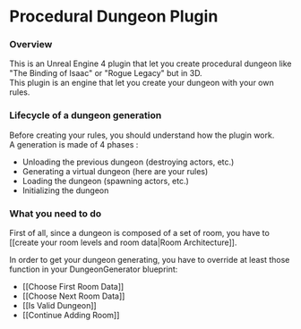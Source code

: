 # Procedural Dungeon Plugin

### Overview
This is an Unreal Engine 4 plugin that let you create procedural dungeon like "The Binding of Isaac" or "Rogue Legacy" but in 3D. \
This plugin is an engine that let you create your dungeon with your own rules.

### Lifecycle of a dungeon generation
Before creating your rules, you should understand how the plugin work.\
A generation is made of 4 phases : 
- Unloading the previous dungeon (destroying actors, etc.)
- Generating a virtual dungeon (here are your rules)
- Loading the dungeon (spawning actors, etc.)
- Initializing the dungeon

### What you need to do
First of all, since a dungeon is composed of a set of room, you have to [[create your room levels and room data|Room Architecture]].

In order to get your dungeon generating, you have to override at least those function in your DungeonGenerator blueprint:
- [[Choose First Room Data]]
- [[Choose Next Room Data]]
- [[Is Valid Dungeon]]
- [[Continue Adding Room]]



